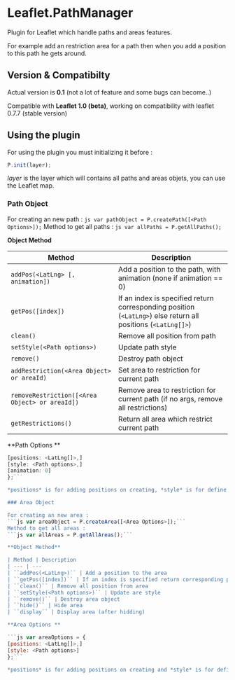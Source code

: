 # Leaflet.PathManager
Plugin for Leaflet which handle paths and areas features.

For example add an restriction area for a path then when you add a position to this path he gets around.

## Version & Compatibilty

Actual version is **0.1** (not a lot of feature and some bugs can become..)

Compatible with **Leaflet 1.0 (beta)**, working on compatibility with leaflet 0.7.7 (stable version)

## Using the plugin
For using the plugin you must initializing it before :
```js
P.init(layer);
```
*layer* is the layer which will contains all paths and areas objets, you can use the  Leaflet map.

### Path Object

For creating an new path :
```js var pathObject = P.createPath([<Path Options>]);```
Method to get all paths :
```js var allPaths = P.getAllPaths();```

**Object Method**

| Method | Description
| --- | ---
| ``addPos(<LatLng> [, animation])`` | Add a position to the path, with animation (none if animation == 0)
| ``getPos([index])`` | If an index is specified return corresponding position (``<LatLng>``) else return all positions (``<LatLng[]>``)
| ``clean()`` | Remove all position from path
| ``setStyle(<Path options>)`` | Update path style
| ``remove()`` | Destroy path object
| ``addRestriction(<Area Object> or areaId)`` | Set area to restriction for current path
| ``removeRestriction([<Area Object> or areaId])`` | Remove area to restriction for current path (if no args, remove all restrictions)
| ``getRestrictions()`` | Return all area which restrict current path

**Path Options **

```js var pathOptions = {
[positions: <LatLng[]>,]
[style: <Path options>,]
[animation: 0]
};```

*positions* is for adding positions on creating, *style* is for define an style to path and *animation* is for define default animation for the path.

### Area Object

For creating an new area :
```js var areaObject = P.createArea([<Area Options>]);```
Method to get all areas :
```js var allAreas = P.getAllAreas();```

**Object Method**

| Method | Description
| --- | ---
| ``addPos(<LatLng>)`` | Add a position to the area
| ``getPos([index])`` | If an index is specified return corresponding position (``<LatLng>``) else return all positions (``<LatLng[]>``)
| ``clean()`` | Remove all position from area
| ``setStyle(<Path options>)`` | Update are style
| ``remove()`` | Destroy area object
| ``hide()`` | Hide area
| ``display`` | Display area (after hidding)

**Area Options **

```js var areaOptions = {
[positions: <LatLng[]>,]
[style: <Path options>]
};```

*positions* is for adding positions on creating and *style* is for define an style to area.